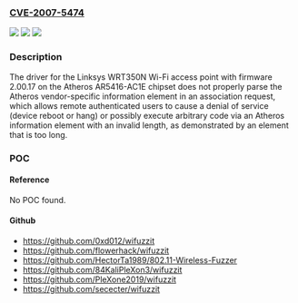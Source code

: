 ### [CVE-2007-5474](https://cve.mitre.org/cgi-bin/cvename.cgi?name=CVE-2007-5474)
![](https://img.shields.io/static/v1?label=Product&message=n%2Fa&color=blue)
![](https://img.shields.io/static/v1?label=Version&message=n%2Fa&color=blue)
![](https://img.shields.io/static/v1?label=Vulnerability&message=n%2Fa&color=brighgreen)

### Description

The driver for the Linksys WRT350N Wi-Fi access point with firmware 2.00.17 on the Atheros AR5416-AC1E chipset does not properly parse the Atheros vendor-specific information element in an association request, which allows remote authenticated users to cause a denial of service (device reboot or hang) or possibly execute arbitrary code via an Atheros information element with an invalid length, as demonstrated by an element that is too long.

### POC

#### Reference
No POC found.

#### Github
- https://github.com/0xd012/wifuzzit
- https://github.com/flowerhack/wifuzzit
- https://github.com/HectorTa1989/802.11-Wireless-Fuzzer
- https://github.com/84KaliPleXon3/wifuzzit
- https://github.com/PleXone2019/wifuzzit
- https://github.com/sececter/wifuzzit

